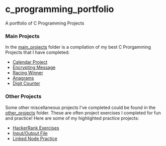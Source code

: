 # c_programming_portfolio
A portfolio of C Programming Projects


### Main Projects
In the [main_projects](https://github.com/TenaCity23/c_programming/tree/main/main_projects) folder is a compilation of my best C Prorgamming Projects that I have completed:

* [Calendar Project](https://github.com/TenaCity23/c_programming/blob/main/main_projects/calendar.c)
* [Encrypting Message](https://github.com/TenaCity23/c_programming/blob/main/main_projects/encrypting_message.c)
* [Racing Winner](https://github.com/TenaCity23/c_programming/blob/main/main_projects/race.c)
* [Anagrams](https://github.com/TenaCity23/c_programming/blob/main/main_projects/anagram.c)
* [Digit Counter](https://github.com/TenaCity23/c_programming/blob/main/main_projects/digit_occurances.c)


### Other Projects
Some other miscellaneous projects I've completed could be found in the [other_projects](https://github.com/TenaCity23/c_programming/tree/main/other_projects) folder. These are often project exercises I completed for fun and practice! Here are some of my highlighted practice projects:

* [HackerRank Exercises](https://github.com/TenaCity23/c_programming/tree/main/other_projects/HackerRank)
* [Input/Output File](https://github.com/TenaCity23/c_programming/tree/main/other_projects/iofile)
* [Linked Node Practice](https://github.com/TenaCity23/c_programming/blob/main/other_projects/nodes.c)

